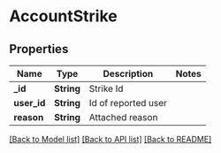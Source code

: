 # AccountStrike

## Properties

Name | Type | Description | Notes
------------ | ------------- | ------------- | -------------
**_id** | **String** | Strike Id | 
**user_id** | **String** | Id of reported user | 
**reason** | **String** | Attached reason | 

[[Back to Model list]](../README.md#documentation-for-models) [[Back to API list]](../README.md#documentation-for-api-endpoints) [[Back to README]](../README.md)


